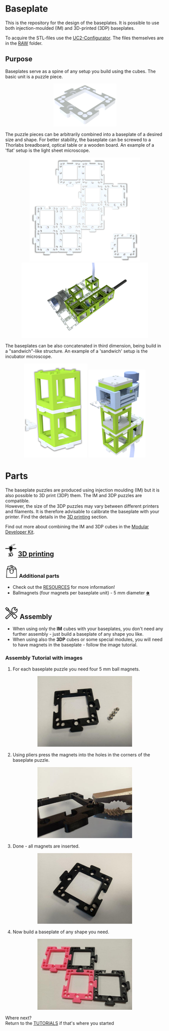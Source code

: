 # Baseplate
This is the repository for the design of the baseplates. It is possible to use both injection-moulded (IM) and 3D-printed (3DP) baseplates.

To acquire the STL-files use the [UC2-Configurator](https://uc2configurator.netlify.app/). The files themselves are in the [RAW](../RAW/STL) folder.

## Purpose
Baseplates serve as a spine of any setup you build using the cubes. The basic unit is a puzzle piece.

<p align="center">
<img src="./IMAGES/10_Base_puzzle_v3.png" width="200">
</p>

The puzzle pieces can be arbitrarily combined into a baseplate of a desired size and shape. For better stability, the baseplate can be screwed to a Thorlabs breadboard, optical table or a wooden board. An example of a 'flat' setup is the light sheet microscope.

<p align="center">
<img src="./IMAGES/10_Base_puzzle_v3_02.png" width="350">
<img src="../../APPLICATIONS/APP_LIGHTSHEET_Workshop/IMAGES/Application_Light_Sheet_Microscope_v3.png" width="400">
</p>

The baseplates can be also concatenated in third dimension,  being build in a "sandwich"-like structure. An example of a 'sandwich' setup is the incubator microscope.

<p align="center">
<img src="./IMAGES/10_Base_puzzle_v3_03.png" width="200">
<img src="../../APPLICATIONS/APP_Incubator_Microscope/IMAGES/Application_Incubator_Microscope_v3.png" width="180">
</p>

# Parts
The baseplate puzzles are produced using injection moulding (IM) but it is also possible to 3D print (3DP) them. The IM and 3DP puzzles are compatible.  
However, the size of the 3DP puzzles may vary between different printers and filaments. It is therefore advisable to calibrate the baseplate with your printer. Find the details in the [3D printing](./3DP_Baseplate) section.

Find out more about combining the IM and 3DP cubes in the [Modular Developer Kit](../../MDK).

## <img src="./IMAGES/P.png" height="40"> [3D printing](./3DP_Baseplate)

### <img src="./IMAGES/B.png" height="40"> Additional parts
* Check out the [RESOURCES](../../TUTORIALS/RESOURCES) for more information!
* Ballmagnets (four magnets per baseplate unit) - 5 mm diameter [🢂](https://www.magnetmax.de/Neodym-Kugelmagnete/Magnetkugel-Kugelmagnet-O-5-0-mm-Neodym-vernickelt-N40-haelt-400-g::158.html)

## <img src="./IMAGES/A.png" height="40"> Assembly
* When using only the **IM** cubes with your baseplates, you don't need any further assembly - just build a baseplate of any shape you like.
* When using also the **3DP** cubes or some special modules, you will need to have magnets in the baseplate - follow the image tutorial.  

### Assembly Tutorial with images

1. For each baseplate puzzle you need four 5 mm ball magnets.
<p align="center">
<img src="./IMAGES/TUT_Baseplate_01.jpg" width="300">
</p>

2. Using pliers press the magnets into the holes in the corners of the baseplate puzzle.
<p align="center">
<img src="./IMAGES/TUT_Baseplate_02.jpg" width="300">
</p>

3. Done - all magnets are inserted.
<p align="center">
<img src="./IMAGES/TUT_Baseplate_03.jpg" width="300">
</p>

4. Now build a baseplate of any shape you need.
<p align="center">
<img src="./IMAGES/TUT_Baseplate_04.jpg" width="300">
</p>

Where next?      
Return to the [TUTORIALS](../../../TUTORIALS) if that's where you started
